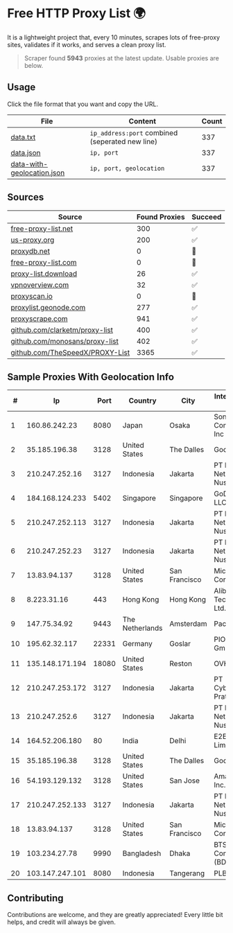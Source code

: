 
# Free HTTP Proxy List 🌍

It is a lightweight project that, every 10 minutes, scrapes lots of free-proxy sites, validates if it works, and serves a clean proxy list.


> Scraper found **5943** proxies at the latest update. Usable proxies are below.

## Usage

Click the file format that you want and copy the URL.


|File|Content|Count|
|----|-------|-----|
|[data.txt](https://raw.githubusercontent.com/themiralay/Proxy-List-World/master/data.txt)|`ip_address:port` combined (seperated new line)|337|
|[data.json](https://raw.githubusercontent.com/themiralay/Proxy-List-World/master/data.json)|`ip, port`|337|
|[data-with-geolocation.json](https://raw.githubusercontent.com/themiralay/Proxy-List-World/master/data-with-geolocation.json)|`ip, port, geolocation`|337|

## Sources

|Source|Found Proxies|Succeed|
|------|-------------|-------|
|[free-proxy-list.net](https://free-proxy-list.net)|300|✅|
|[us-proxy.org](https://www.us-proxy.org)|200|✅|
|[proxydb.net](http://proxydb.net)|0|🚫|
|[free-proxy-list.com](https://free-proxy-list.com/?page=&port=&type%5B%5D=http&type%5B%5D=https&up_time=0&search=Search)|0|🚫|
|[proxy-list.download](https://www.proxy-list.download/HTTP)|26|✅|
|[vpnoverview.com](https://vpnoverview.com/privacy/anonymous-browsing/free-proxy-servers)|32|✅|
|[proxyscan.io](https://www.proxyscan.io)|0|🚫|
|[proxylist.geonode.com](https://proxylist.geonode.com/api/proxy-list?limit=300&page=1&sort_by=lastChecked&sort_type=desc&protocols=http,https)|277|✅|
|[proxyscrape.com](https://api.proxyscrape.com/v2/?request=displayproxies&protocol=http&timeout=10000&country=all&ssl=all&anonymity=all)|941|✅|
|[github.com/clarketm/proxy-list](https://raw.githubusercontent.com/clarketm/proxy-list/master/proxy-list-raw.txt)|400|✅|
|[github.com/monosans/proxy-list](https://raw.githubusercontent.com/monosans/proxy-list/main/proxies/http.txt)|402|✅|
|[github.com/TheSpeedX/PROXY-List](https://raw.githubusercontent.com/TheSpeedX/PROXY-List/master/http.txt)|3365|✅|


## Sample Proxies With Geolocation Info

|#|Ip|Port|Country|City|Internet Service Provider|
|-|--|----|-------|----|-------------------------|
|1|160.86.242.23|8080|Japan|Osaka|Sony Network Communications Inc|
|2|35.185.196.38|3128|United States|The Dalles|Google LLC|
|3|210.247.252.16|3127|Indonesia|Jakarta|PT Poros Network Nusantara|
|4|184.168.124.233|5402|Singapore|Singapore|GoDaddy.com, LLC|
|5|210.247.252.113|3127|Indonesia|Jakarta|PT Poros Network Nusantara|
|6|210.247.252.23|3127|Indonesia|Jakarta|PT Poros Network Nusantara|
|7|13.83.94.137|3128|United States|San Francisco|Microsoft Corporation|
|8|8.223.31.16|443|Hong Kong|Hong Kong|Alibaba (US) Technology Co., Ltd.|
|9|147.75.34.92|9443|The Netherlands|Amsterdam|Packet Host, Inc.|
|10|195.62.32.117|22331|Germany|Goslar|PIO-Hosting GmbH|
|11|135.148.171.194|18080|United States|Reston|OVH SAS|
|12|210.247.253.172|3127|Indonesia|Jakarta|PT Cybertechtonic Pratama|
|13|210.247.252.6|3127|Indonesia|Jakarta|PT Poros Network Nusantara|
|14|164.52.206.180|80|India|Delhi|E2E Networks Limited|
|15|35.185.196.38|3128|United States|The Dalles|Google LLC|
|16|54.193.129.132|3128|United States|San Jose|Amazon.com, Inc.|
|17|210.247.252.133|3127|Indonesia|Jakarta|PT Poros Network Nusantara|
|18|13.83.94.137|3128|United States|San Francisco|Microsoft Corporation|
|19|103.234.27.78|9990|Bangladesh|Dhaka|BTS Communications (BD) Ltd|
|20|103.147.247.101|8080|Indonesia|Tangerang|PLBNET|



## Contributing

Contributions are welcome, and they are greatly appreciated! Every
little bit helps, and credit will always be given.


